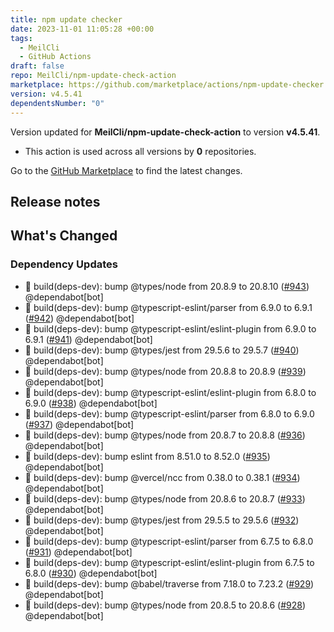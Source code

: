 ```yaml
---
title: npm update checker
date: 2023-11-01 11:05:28 +00:00
tags:
  - MeilCli
  - GitHub Actions
draft: false
repo: MeilCli/npm-update-check-action
marketplace: https://github.com/marketplace/actions/npm-update-checker
version: v4.5.41
dependentsNumber: "0"
---
```



Version updated for **MeilCli/npm-update-check-action** to version **v4.5.41**.
- This action is used across all versions by **0** repositories.

Go to the [GitHub Marketplace](https://github.com/marketplace/actions/npm-update-checker) to find the latest changes.

## Release notes

## What's Changed
### Dependency Updates
- :green_book: build(deps-dev): bump @types/node from 20.8.9 to 20.8.10 ([#943](https://github.com/MeilCli/npm-update-check-action/pull/943)) @dependabot[bot]
- :green_book: build(deps-dev): bump @typescript-eslint/parser from 6.9.0 to 6.9.1 ([#942](https://github.com/MeilCli/npm-update-check-action/pull/942)) @dependabot[bot]
- :green_book: build(deps-dev): bump @typescript-eslint/eslint-plugin from 6.9.0 to 6.9.1 ([#941](https://github.com/MeilCli/npm-update-check-action/pull/941)) @dependabot[bot]
- :green_book: build(deps-dev): bump @types/jest from 29.5.6 to 29.5.7 ([#940](https://github.com/MeilCli/npm-update-check-action/pull/940)) @dependabot[bot]
- :green_book: build(deps-dev): bump @types/node from 20.8.8 to 20.8.9 ([#939](https://github.com/MeilCli/npm-update-check-action/pull/939)) @dependabot[bot]
- :green_book: build(deps-dev): bump @typescript-eslint/eslint-plugin from 6.8.0 to 6.9.0 ([#938](https://github.com/MeilCli/npm-update-check-action/pull/938)) @dependabot[bot]
- :green_book: build(deps-dev): bump @typescript-eslint/parser from 6.8.0 to 6.9.0 ([#937](https://github.com/MeilCli/npm-update-check-action/pull/937)) @dependabot[bot]
- :green_book: build(deps-dev): bump @types/node from 20.8.7 to 20.8.8 ([#936](https://github.com/MeilCli/npm-update-check-action/pull/936)) @dependabot[bot]
- :green_book: build(deps-dev): bump eslint from 8.51.0 to 8.52.0 ([#935](https://github.com/MeilCli/npm-update-check-action/pull/935)) @dependabot[bot]
- :green_book: build(deps-dev): bump @vercel/ncc from 0.38.0 to 0.38.1 ([#934](https://github.com/MeilCli/npm-update-check-action/pull/934)) @dependabot[bot]
- :green_book: build(deps-dev): bump @types/node from 20.8.6 to 20.8.7 ([#933](https://github.com/MeilCli/npm-update-check-action/pull/933)) @dependabot[bot]
- :green_book: build(deps-dev): bump @types/jest from 29.5.5 to 29.5.6 ([#932](https://github.com/MeilCli/npm-update-check-action/pull/932)) @dependabot[bot]
- :green_book: build(deps-dev): bump @typescript-eslint/parser from 6.7.5 to 6.8.0 ([#931](https://github.com/MeilCli/npm-update-check-action/pull/931)) @dependabot[bot]
- :green_book: build(deps-dev): bump @typescript-eslint/eslint-plugin from 6.7.5 to 6.8.0 ([#930](https://github.com/MeilCli/npm-update-check-action/pull/930)) @dependabot[bot]
- :green_book: build(deps-dev): bump @babel/traverse from 7.18.0 to 7.23.2 ([#929](https://github.com/MeilCli/npm-update-check-action/pull/929)) @dependabot[bot]
- :green_book: build(deps-dev): bump @types/node from 20.8.5 to 20.8.6 ([#928](https://github.com/MeilCli/npm-update-check-action/pull/928)) @dependabot[bot]
